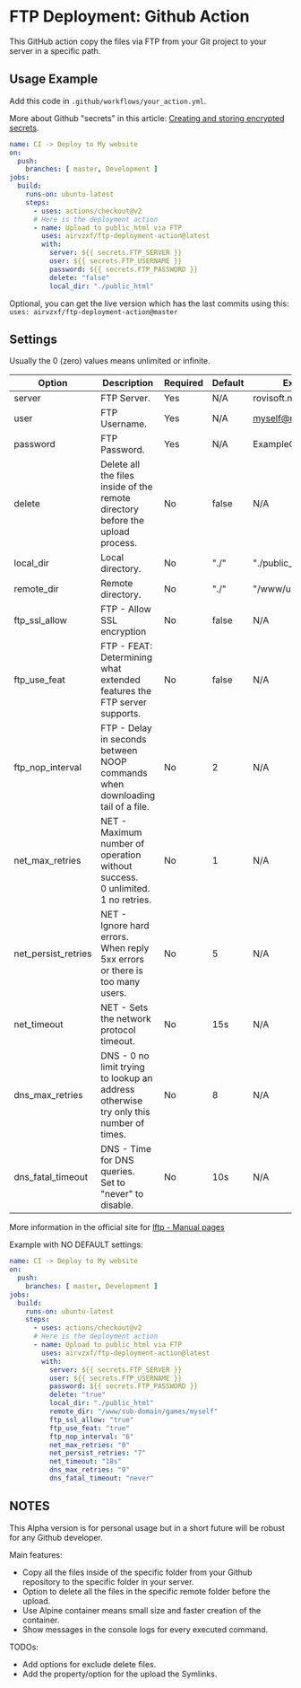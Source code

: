 # FTP Deployment: Github Action

This GitHub action copy the files via FTP from your Git project to your server in a specific path.


## Usage Example

Add this code in `.github/workflows/your_action.yml`.

More about Github "secrets" in this article:
[Creating and storing encrypted secrets][1].

```yaml
name: CI -> Deploy to My website
on:
  push:
    branches: [ master, Development ]
jobs:
  build:
    runs-on: ubuntu-latest
    steps:
      - uses: actions/checkout@v2
      # Here is the deployment action
      - name: Upload to public_html via FTP
        uses: airvzxf/ftp-deployment-action@latest
        with:
          server: ${{ secrets.FTP_SERVER }}
          user: ${{ secrets.FTP_USERNAME }}
          password: ${{ secrets.FTP_PASSWORD }}
          delete: "false"
          local_dir: "./public_html"
```

Optional, you can get the live version which has the last commits using this:
`uses: airvzxf/ftp-deployment-action@master`


## Settings

Usually the 0 (zero) values means unlimited or infinite.

Option | Description | Required | Default | Example
---    | ---         | ---      | ---     | ---
server | FTP Server. | Yes | N/A | rovisoft.net
user | FTP Username. | Yes | N/A | myself@rovisoft.net
password | FTP Password. | Yes | N/A | ExampleOnlyAlphabets
delete | Delete all the files inside of the remote directory before the upload process. | No | false | N/A
local_dir | Local directory. | No | "./" | "./public_html"
remote_dir | Remote directory. | No | "./" | "/www/user/home"
ftp_ssl_allow | FTP - Allow SSL encryption | No | false | N/A
ftp_use_feat | FTP - FEAT: Determining what extended features the FTP server supports. | No | false | N/A
ftp_nop_interval | FTP - Delay in seconds between NOOP commands when downloading tail of a file. | No | 2 | N/A
net_max_retries | NET - Maximum number of operation without success.<br> 0 unlimited.<br> 1 no retries. | No | 1 | N/A
net_persist_retries | NET - Ignore hard errors.<br> When reply 5xx errors or there is too many users. | No | 5 | N/A
net_timeout | NET - Sets the network protocol timeout. | No | 15s | N/A
dns_max_retries | DNS - 0 no limit trying to lookup an address otherwise try only this number of times. | No | 8 | N/A
dns_fatal_timeout | DNS - Time for DNS queries.<br> Set to "never" to disable. | No | 10s | N/A

More information in the official site for [lftp - Manual pages][2]

Example with NO DEFAULT settings:

```yaml
name: CI -> Deploy to My website
on:
  push:
    branches: [ master, Development ]
jobs:
  build:
    runs-on: ubuntu-latest
    steps:
      - uses: actions/checkout@v2
      # Here is the deployment action
      - name: Upload to public_html via FTP
        uses: airvzxf/ftp-deployment-action@latest
        with:
          server: ${{ secrets.FTP_SERVER }}
          user: ${{ secrets.FTP_USERNAME }}
          password: ${{ secrets.FTP_PASSWORD }}
          delete: "true"
          local_dir: "./public_html"
          remote_dir: "/www/sub-domain/games/myself"
          ftp_ssl_allow: "true"
          ftp_use_feat: "true"
          ftp_nop_interval: "6"
          net_max_retries: "0"
          net_persist_retries: "7"
          net_timeout: "18s"
          dns_max_retries: "9"
          dns_fatal_timeout: "never"
```

## NOTES
This Alpha version is for personal usage but in a short future will be robust for any Github developer.

Main features:
- Copy all the files inside of the specific folder from your Github repository to the specific folder in your server.
- Option to delete all the files in the specific remote folder before the upload.
- Use Alpine container means small size and faster creation of the container.
- Show messages in the console logs for every executed command.

TODOs:
- Add options for exclude delete files.
- Add the property/option for the upload the Symlinks.


[1]: https://docs.github.com/en/actions/configuring-and-managing-workflows/creating-and-storing-encrypted-secrets
[2]: http://lftp.tech/lftp-man.html